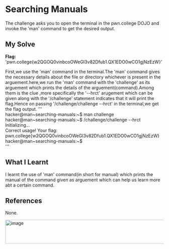 # Searching Manuals  
The challenge asks you to open the terminal in the pwn.college DOJO and invoke the 'man' command to get the desired output.  

## My Solve
**Flag:** 'pwn.college{w2QGOQ0vinbcoOWeGI3v82Dfub1.QX1EDO0wCO1gjNzEzW}'       

First,we use the 'man' command in the terminal.The 'man' command gives the necessary details about the file or directory whichever is present in the arguement.here,we run the 'man' command with the 'challenge' as its arguement which prints the details of the arguement(command).Among them is the clue ,more specifically the '--hrct' arugement which  can be given along with the '/challenge' statement indicates that it will print the flag.Hence on passing '/challenge/challenge --hrct' in the terminal,we get the flag output. 
'''      
hacker@man~searching-manuals:~$ man challenge     
hacker@man~searching-manuals:~$ /challenge/challenge  --hrct    
Initializing...     
Correct usage! Your flag: pwn.college{w2QGOQ0vinbcoOWeGI3v82Dfub1.QX1EDO0wCO1gjNzEzW}    
hacker@man~searching-manuals:~$        
'''    

## What I Learnt
I learnt the use of 'man' command(in short for manual) which prints the manual of the command given as arguement which can help us learn more abt a certain command.  

## References
None.    


<img width="601" height="76" alt="image" src="https://github.com/user-attachments/assets/e933175e-6168-4e0e-84b9-cdd5c0a8272b" />




